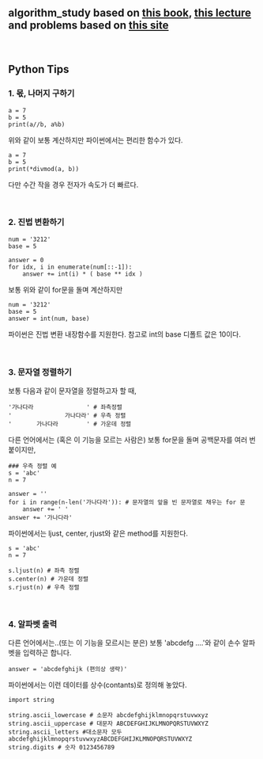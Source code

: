 ## algorithm_study based on [this book](http://www.kyobobook.co.kr/product/detailViewKor.laf?ejkGb=KOR&mallGb=KOR&barcode=9788931459500&orderClick=LAG&Kc=), [this lecture](https://www.udemy.com/course/python-programming-algorithms-data-structures/) and problems based on [this site](https://www.acmicpc.net/)

<br>

## Python Tips

### 1. 몫, 나머지 구하기

~~~
a = 7
b = 5
print(a//b, a%b)
~~~
위와 같이 보통 계산하지만 파이썬에서는 편리한 함수가 있다.

~~~
a = 7
b = 5
print(*divmod(a, b))
~~~
다만 수간 작을 경우 전자가 속도가 더 빠르다.

<br>

### 2. 진법 변환하기

~~~
num = '3212'
base = 5

answer = 0
for idx, i in enumerate(num[::-1]):
    answer += int(i) * ( base ** idx )
~~~
보통 위와 같이 for문을 돌며 계산하지만

~~~
num = '3212'
base = 5
answer = int(num, base)
~~~
파이썬은 진법 변환 내장함수를 지원한다. 참고로 int의 base 디폴트 값은 10이다.

<br>

### 3. 문자열 정렬하기

보통 다음과 같이 문자열을 정렬하고자 할 때,
~~~
'가나다라               ' # 좌측정렬
'               가나다라' # 우측 정렬
'       가나다라        ' # 가운데 정렬
~~~

다른 언어에서는 (혹은 이 기능을 모르는 사람은)
보통 for문을 돌며 공백문자를 여러 번 붙이지만,
~~~
### 우측 정렬 예
s = 'abc'
n = 7

answer = ''
for i in range(n-len('가나다라')): # 문자열의 앞을 빈 문자열로 채우는 for 문
    answer += ' '
answer += '가나다라'
~~~
파이썬에서는 ljust, center, rjust와 같은 method를 지원한다.

~~~
s = 'abc'
n = 7

s.ljust(n) # 좌측 정렬
s.center(n) # 가운데 정렬
s.rjust(n) # 우측 정렬
~~~

<br>

### 4. 알파벳 출력
다른 언어에서는..(또는 이 기능을 모르시는 분은)
보통 'abcdefg ....'와 같이 손수 알파벳을 입력하곤 합니다. 

~~~
answer = 'abcdefghijk (편의상 생략)'
~~~
파이썬에서는 이런 데이터를 상수(contants)로 정의해 놓았다.
~~~
import string 

string.ascii_lowercase # 소문자 abcdefghijklmnopqrstuvwxyz
string.ascii_uppercase # 대문자 ABCDEFGHIJKLMNOPQRSTUVWXYZ
string.ascii_letters #대소문자 모두 abcdefghijklmnopqrstuvwxyzABCDEFGHIJKLMNOPQRSTUVWXYZ
string.digits # 숫자 0123456789
~~~

